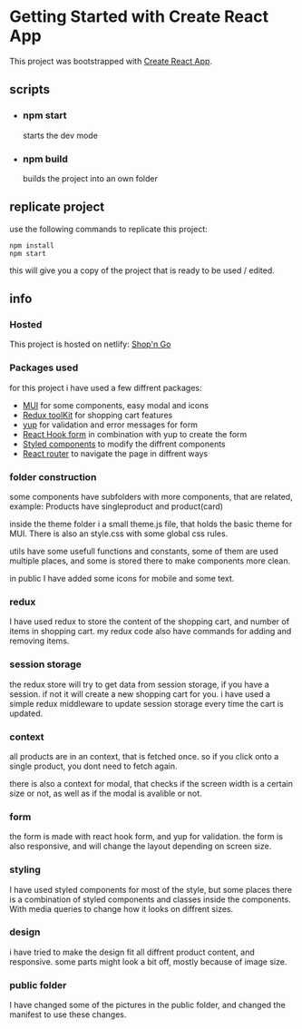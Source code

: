 # Getting Started with Create React App

This project was bootstrapped with [Create React App](https://github.com/facebook/create-react-app).

## scripts

- ### npm start

  starts the dev mode

- ### npm build

  builds the project into an own folder

## replicate project

use the following commands to replicate this project:

```
npm install
npm start
```

this will give you a copy of the project that is ready to be used / edited.

## info

### Hosted

This project is hosted on netlify: [Shop'n Go](https://shopngo.netlify.app)

### Packages used

for this project i have used a few diffrent packages:

- [MUI](https://mui.com/) for some components, easy modal and icons
- [Redux toolKit](https://redux-toolkit.js.org/) for shopping cart features
- [yup](https://www.npmjs.com/package/yup) for validation and error messages for form
- [React Hook form](https://react-hook-form.com/) in combination with yup to create the form
- [Styled components](https://styled-components.com/) to modify the diffrent components
- [React router](https://reactrouter.com/en/main) to navigate the page in diffrent ways

### folder construction

some components have subfolders with more components, that are related, example: Products have singleproduct and product(card)

inside the theme folder i a small theme.js file, that holds the basic theme for MUI. There is also an style.css with some global css rules.

utils have some usefull functions and constants, some of them are used multiple places, and some is stored there to make components more clean.

in public I have added some icons for mobile and some text.

### redux

I have used redux to store the content of the shopping cart, and number of items in shopping cart.
my redux code also have commands for adding and removing items.

### session storage

the redux store will try to get data from session storage, if you have a session. if not it will create a new shopping cart for you. i have used a simple redux middleware to update session storage every time the cart is updated.

### context

all products are in an context, that is fetched once. so if you click onto a single product, you dont need to fetch again.

there is also a context for modal, that checks if the screen width is a certain size or not, as well as if the modal is avalible or not.

### form

the form is made with react hook form, and yup for validation. the form is also responsive, and will change the layout depending on screen size.

### styling

I have used styled components for most of the style, but some places there is a combination of styled components and classes inside the components. With media queries to change how it looks on diffrent sizes.

### design

i have tried to make the design fit all diffrent product content, and responsive. some parts might look a bit off, mostly because of image size.


### public folder
I have changed some of the pictures in the public folder, and changed the manifest to use these changes.



